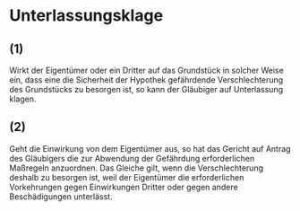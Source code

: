 # Unterlassungsklage



## (1)

 Wirkt der Eigentümer oder ein Dritter auf das Grundstück in solcher Weise ein, dass eine die Sicherheit der Hypothek gefährdende Verschlechterung des Grundstücks zu besorgen ist, so kann der Gläubiger auf Unterlassung klagen.

## (2)

 Geht die Einwirkung von dem Eigentümer aus, so hat das Gericht auf Antrag des Gläubigers die zur Abwendung der Gefährdung erforderlichen Maßregeln anzuordnen. Das Gleiche gilt, wenn die Verschlechterung deshalb zu besorgen ist, weil der Eigentümer die erforderlichen Vorkehrungen gegen Einwirkungen Dritter oder gegen andere Beschädigungen unterlässt. 

